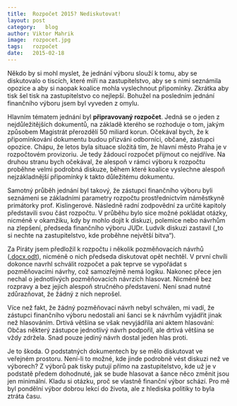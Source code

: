 ```yaml
---
title:	Rozpočet 2015? Nediskutovat!
layout:	post
category:	blog
author:	Viktor Mahrik
image:	rozpocet.jpg
tags:	rozpočet
date:	2015-02-18
---
```


Někdo by si mohl myslet, že jednání výboru slouží k tomu, aby se diskutovalo o tiscích, které míří na zastupitelstvo, aby se s nimi seznámila opozice a aby si naopak koalice mohla vyslechnout připomínky. Zkrátka aby tisk šel tisk na zastupitelstvo co nejlepší. Bohužel na posledním jednání finančního výboru jsem byl vyveden z omylu. 

Hlavním tématem jednání byl **připravovaný rozpočet**. Jedná se o jeden z nejdůležitějších dokumentů, na základě kterého se rozhoduje o tom, jakým způsobem Magistrát přerozdělí 50 miliard korun. Očekával bych, že k připomínkování dokumentu budou přizváni odborníci, občané, zástupci opozice. Chápu, že letos byla situace složitá tím, že hlavní město Praha je v rozpočtovém provizoriu. Je tedy žádoucí rozpočet přijmout co nejdříve. Na druhou stranu bych očekával, že alespoň v rámci výboru k rozpočtu proběhne velmi podrobná diskuze, během které koalice vyslechne alespoň nejzákladnější připomínky k takto důležitému dokumentu.

Samotný průběh jednání byl takový, že zástupci finančního výboru byli seznámeni se základními parametry rozpočtu prostřednictvím náměstkyně primátorky prof. Kislingerové. Následně radní zodpovědní za určité kapitoly představili svou část rozpočtu. V průběhu bylo sice možné pokládat otázky, nicméně v okamžiku, kdy by mohlo dojít k diskuzi, polemice nebo návrhům na zlepšení, předseda finančního výboru JUDr. Ludvík diskuzi zastavil („to si nechte na zastupitelstvo, kde proběhne největší bitva“).

Za Piráty jsem předložil k rozpočtu i několik pozměňovacích návrhů ([.docx](https://github.com/pirati-cz/webpraha/blob/gh-pages/assets/static/pm_rozpocet.docx)[.odt](https://github.com/pirati-cz/webpraha/blob/gh-pages/assets/static/pm_rozpocet.odt)), nicméně o nich předseda diskutovat opět nechtěl. V první chvíli dokonce navrhl schválit rozpočet a pak teprve se vypořádat s pozměňovacími návrhy, což samozřejmě nemá logiku. Nakonec přece jen nechal o jednotlivých pozměňovacích návrzích hlasovat. Nicméně bez rozpravy a bez jejich alespoň stručného představení. Není snad nutné zdůrazňovat, že žádný z nich neprošel.

Více než fakt, že žádný pozměňovací návrh nebyl schválen, mi vadí, že zástupci finančního výboru nedostali ani šanci se k návrhům vyjádřit jinak než hlasováním. Drtivá většina se však nevyjádřila ani aktem hlasování: Občas některý zástupce jednotlivý návrh podpořil, ale drtivá většina se vždy zdržela. Snad pouze jediný návrh dostal jeden hlas proti.

Je to škoda. O podstatných dokumentech by se mělo diskutovat ve veřejném prostoru. Není-li to možné, kde jinde podrobně vést diskuzi než ve výborech? Z výborů pak tisky putují přímo na zastupitelstvo, kde už je v podstatě předem dohodnuté, jak se bude hlasovat a šance něco změnit jsou jen minimální. Kladu si otázku, proč se vlastně finanční výbor schází. Pro mě byl pondělní výbor dobrou lekcí do života, ale z hlediska politiky to byla ztráta času.


